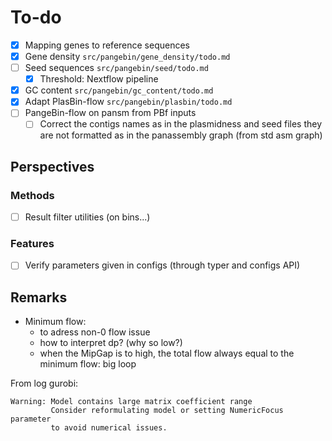 # To-do

* [x] Mapping genes to reference sequences
* [x] Gene density `src/pangebin/gene_density/todo.md`
* [ ] Seed sequences `src/pangebin/seed/todo.md`
  * [x] Threshold: Nextflow pipeline
* [x] GC content `src/pangebin/gc_content/todo.md`
* [x] Adapt PlasBin-flow `src/pangebin/plasbin/todo.md`
* [ ] PangeBin-flow on pansm from PBf inputs
  * [ ] Correct the contigs names as in the plasmidness and seed files they are not formatted as in the panassembly graph (from std asm graph)

## Perspectives

### Methods

* [ ] Result filter utilities (on bins...)

### Features

* [ ] Verify parameters given in configs (through typer and configs API)

## Remarks

* Minimum flow:
  * to adress non-0 flow issue
  * how to interpret dp? (why so low?)
  * when the MipGap is to high, the total flow always equal to the minimum flow: big loop

From log gurobi:

```log
Warning: Model contains large matrix coefficient range
         Consider reformulating model or setting NumericFocus parameter
         to avoid numerical issues.
```
